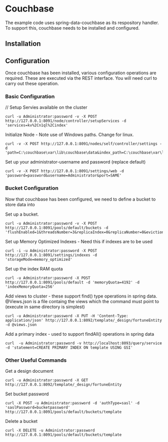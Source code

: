 # Couchbase

The example code uses spring-data-couchbase as its respository handler.  To support this, couchbase needs to be installed and configured.

## Installation

## Configuration

Once couchbase has been installed, various configuration operations are required.  These are executed via the REST interface. You will need curl to carry out these operation.

### Basic Configuration

// Setup Servies available on the cluster
```
curl -u Administrator:password -v -X POST http://127.0.0.1:8091/node/controller/setupServices -d 'services=kv%2Cn1ql%2Cindex'
```

Initialize Node - Note use of Windows paths. Change for linux.
```
curl -v -X POST http://127.0.0.1:8091/nodes/self/controller/settings -d 'path=C:\couchbase\var\lib\couchbase\data&index_path=C:\couchbase\var\lib\couchbase\idx'
```

Set up your administrator-username and password (replace default)
```
curl -v -X POST http://127.0.0.1:8091/settings/web -d 'password=password&username=Administrator&port=SAME'

```

### Bucket Configuration

Now that couchbase has been configured, we need to define a bucket to store data into

Set up a bucket.
```
curl -u Administrator:password -v -X POST http://127.0.0.1:8091/pools/default/buckets -d 'flushEnabled=1&threadsNumber=3&replicaIndex=0&replicaNumber=0&evictionPolicy=valueOnly&ramQuotaMB=1024&bucketType=membase&name=template&authType=sasl&saslPassword=bucketpassword'
```

Set up Memory Optimized Indexes - Need this if indexes are to be used
```
curl -i -u Administrator:password -X POST http://127.0.0.1:8091/settings/indexes -d 'storageMode=memory_optimized'
```

Set up the index RAM quota
```
curl -u Administrator:password -X POST  http://127.0.0.1:8091/pools/default -d 'memoryQuota=4192' -d 'indexMemoryQuota=256'
```

Add views to cluster - these support find() type operations in spring data.
@Views.json is a file containg the views which the command must point to (execute in same directory is simplest)
```
curl -u Administrator:password -X PUT -H 'Content-Type: application/json' http://127.0.0.1:8092/template/_design/fortuneEntity -d @views.json
```

Add a primary index - used to support findAll() operations in spring data
```
curl  -u Administrator:password -v http://localhost:8093/query/service -d 'statement=CREATE PRIMARY INDEX ON template USING GSI'
```

### Other Useful Commands


Get a design document
```
curl -u Administrator:password -X GET  http://127.0.0.1:8092/template/_design/fortuneEntity
```

Set bucket password
```
curl -X POST -u Administrator:password -d 'authType=sasl' -d 'saslPassword=bucketpassword' http://127.0.0.1:8091/pools/default/buckets/template    
```

Delete a bucket
```
curl -X DELETE -u Administrator:password http://127.0.0.1:8091/pools/default/buckets/template
```